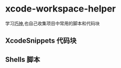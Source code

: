 # xcode-workspace-helper

学习[巧神](https://github.com/tangqiaoboy/xcode_tool),也自己收集项目中常用的脚本和代码块

## XcodeSnippets 代码块

## Shells 脚本


